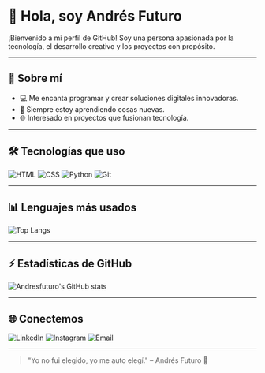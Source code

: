 # 👋 Hola, soy Andrés Futuro

¡Bienvenido a mi perfil de GitHub! Soy una persona apasionada por la tecnología, el desarrollo creativo y los proyectos con propósito.

---

## 🚀 Sobre mí

- 💻 Me encanta programar y crear soluciones digitales innovadoras.
- 🌱 Siempre estoy aprendiendo cosas nuevas.
- 🌐 Interesado en proyectos que fusionan tecnología.


---

## 🛠️ Tecnologías que uso


![HTML](https://img.shields.io/badge/-HTML5-E34F26?logo=html5&logoColor=fff)
![CSS](https://img.shields.io/badge/-CSS3-1572B6?logo=css3&logoColor=fff)
![Python](https://img.shields.io/badge/-Python-3776AB?logo=python&logoColor=fff)
![Git](https://img.shields.io/badge/-Git-F05032?logo=git&logoColor=fff)

---

## 📊 Lenguajes más usados

![Top Langs](https://github-readme-stats.vercel.app/api/top-langs/?username=andresfuturo&layout=compact&langs_count=10&theme=radical)

---

## ⚡ Estadísticas de GitHub

![Andresfuturo's GitHub stats](https://github-readme-stats.vercel.app/api?username=andresfuturo&show_icons=true&theme=radical)

---

## 🌐 Conectemos

[![LinkedIn](https://img.shields.io/badge/-LinkedIn-0A66C2?style=flat&logo=linkedin&logoColor=white)](https://www.linkedin.com/in/edgar-andr%C3%A9s-pati%C3%B1o-parra/)
[![Instagram](https://img.shields.io/badge/-Instagram-E4405F?style=flat&logo=instagram&logoColor=white)](https://instagram.com)
[![Email](https://img.shields.io/badge/-Email-D14836?style=flat&logo=gmail&logoColor=white)](mailto:tecnologiacomotualiada@gmail.com)

---

> "Yo no fui elegido, yo me auto elegí." – Andrés Futuro 🚀

